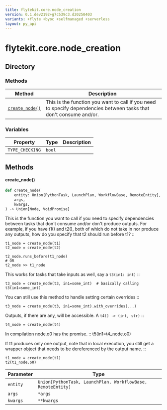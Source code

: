 ```yaml
---
title: flytekit.core.node_creation
version: 0.1.dev2192+g7c539c3.d20250403
variants: +flyte +byoc +selfmanaged +serverless
layout: py_api
---
```


# flytekit.core.node_creation

## Directory

### Methods

| Method | Description |
|-|-|
| [`create_node()`](#create_node) | This is the function you want to call if you need to specify dependencies between tasks that don't consume and/or. |


### Variables

| Property | Type | Description |
|-|-|-|
| `TYPE_CHECKING` | `bool` |  |

## Methods

#### create_node()

```python
def create_node(
    entity: Union[PythonTask, LaunchPlan, WorkflowBase, RemoteEntity],
    args,
    kwargs,
) -> Union[Node, VoidPromise]
```
This is the function you want to call if you need to specify dependencies between tasks that don't consume and/or
don't produce outputs. For example, if you have t1() and t2(), both of which do not take in nor produce any
outputs, how do you specify that t2 should run before t1? ::

    t1_node = create_node(t1)
    t2_node = create_node(t2)

    t2_node.runs_before(t1_node)
    # OR
    t2_node >> t1_node

This works for tasks that take inputs as well, say a ``t3(in1: int)`` ::

    t3_node = create_node(t3, in1=some_int)  # basically calling t3(in1=some_int)

You can still use this method to handle setting certain overrides ::

    t3_node = create_node(t3, in1=some_int).with_overrides(...)

Outputs, if there are any, will be accessible. A `t4() -> (int, str)` ::

    t4_node = create_node(t4)

In compilation node.o0 has the promise. ::
    t5(in1=t4_node.o0)

If t1 produces only one output, note that in local execution, you still get a wrapper object that
needs to be dereferenced by the output name. ::

    t1_node = create_node(t1)
    t2(t1_node.o0)


| Parameter | Type |
|-|-|
| `entity` | `Union[PythonTask, LaunchPlan, WorkflowBase, RemoteEntity]` |
| `args` | ``*args`` |
| `kwargs` | ``**kwargs`` |


